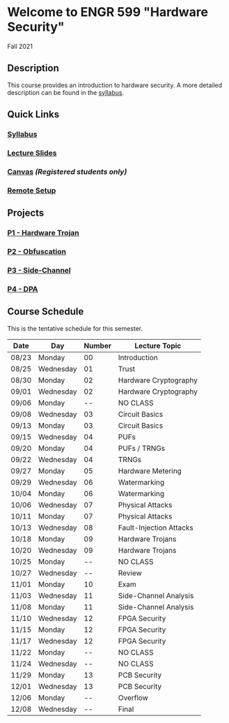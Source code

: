 # Welcome to ENGR 599 "Hardware Security" 

Fall 2021

## Description 

This course provides an introduction to hardware security. A more detailed description can be found in the
[syllabus](syllabus).

## Quick Links

### [Syllabus](syllabus)

### [Lecture Slides](https://github.com/engr599/lecture_slides) 

### [Canvas](https://iu.instructure.com/courses/1998068) _(Registered students only)_

### [Remote Setup](https://uisapp2.iu.edu/confluence-prd/pages/viewpage.action?pageId=280461906)

## Projects

### [P1 - Hardware Trojan](https://docs.google.com/document/d/1DIlBGESaB63MyGkzOPEOPWHJxd7XrSA-k8qcYPTFz2o)

### [P2 - Obfuscation](https://docs.google.com/document/d/1hOup4QjZGDl7oP83zsBqN0M4K65bsZ2q-xRPaSoOr5o)

### [ P3 - Side-Channel](https://docs.google.com/document/d/1NiHY2dEvv5ipX64C8NP11Wd0YK_7qrlr-meexUmGDtY)

### [ P4 - DPA](https://docs.google.com/document/d/1FmMxnFbuR4W1GlXnrMiMyAuAAwXC8OmnNkAt-PGx3nU)

## Course Schedule

This is the tentative schedule for this semester.


| Date  |   Day     | Number| Lecture Topic             |
| --    |  -----    | --    |  -----                    |
| 08/23 | Monday    | 00    | Introduction              |
| 08/25 | Wednesday | 01    | Trust                     |
| 08/30 | Monday    | 02    | Hardware Cryptography     |
| 09/01 | Wednesday | 02    | Hardware Cryptography     |
| 09/06 | Monday    | --    | NO CLASS                  |
| 09/08 | Wednesday | 03    | Circuit Basics            |
| 09/13 | Monday    | 03    | Circuit Basics            |
| 09/15 | Wednesday | 04    | PUFs                      |
| 09/20 | Monday    | 04    | PUFs / TRNGs              |
| 09/22 | Wednesday | 04    | TRNGs                     |
| 09/27 | Monday    | 05    | Hardware Metering         |
| 09/29 | Wednesday | 06    | Watermarking              |
| 10/04 | Monday    | 06    | Watermarking              |
| 10/06 | Wednesday | 07    | Physical Attacks          |
| 10/11 | Monday    | 07    | Physical Attacks          |
| 10/13 | Wednesday | 08    | Fault-Injection Attacks   |
| 10/18 | Monday    | 09    | Hardware Trojans          |
| 10/20 | Wednesday | 09    | Hardware Trojans          |
| 10/25 | Monday    | --    | NO CLASS                  |
| 10/27 | Wednesday | --    | Review                    |
| 11/01 | Monday    | 10    | Exam                      |
| 11/03 | Wednesday | 11    | Side-Channel Analysis     |
| 11/08 | Monday    | 11    | Side-Channel Analysis     |
| 11/10 | Wednesday | 12    | FPGA Security             |
| 11/15 | Monday    | 12    | FPGA Security             |
| 11/17 | Wednesday | 12    | FPGA Security             |
| 11/22 | Monday    | --    | NO CLASS                  |
| 11/24 | Wednesday | --    | NO CLASS                  |
| 11/29 | Monday    | 13    | PCB Security              |
| 12/01 | Wednesday | 13    | PCB Security              |
| 12/06 | Monday    | --    | Overflow                  |
| 12/08 | Wednesday | --    | Final                     |
